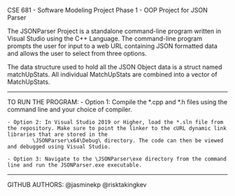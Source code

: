 CSE 681 - Software Modeling
Project Phase 1 - OOP Project for JSON Parser


The JSONParser Project is a standalone command-line program written in Visual Studio using the C++ Language.
The command-line program prompts the user for input to a web URL containing JSON formatted data and allows the user to select from three options. 

The data structure used to hold all the JSON Object data is a struct named matchUpStats. All individual MatchUpStats are combined into a vector of MatchUpStats.

-------------------------------------------------------------------------------
TO RUN THE PROGRAM:
	- Option 1: Compile the *.cpp and *.h files using the command line and your choice of compiler.

	- Option 2: In Visual Studio 2019 or Higher, load the *.sln file from the repository. Make sure to point the linker to the cURL dynamic link libraries that are stored in the
			\JSONParser\x64\Debug\ directory. The code can then be viewed and debugged using Visual Studio.

	- Option 3: Navigate to the \JSONParser\exe directory from the command line and run the JSONParser.exe executable.


-------------------------------------------------------------------------------
GITHUB AUTHORS:
@jasminekp
@risktakingkev